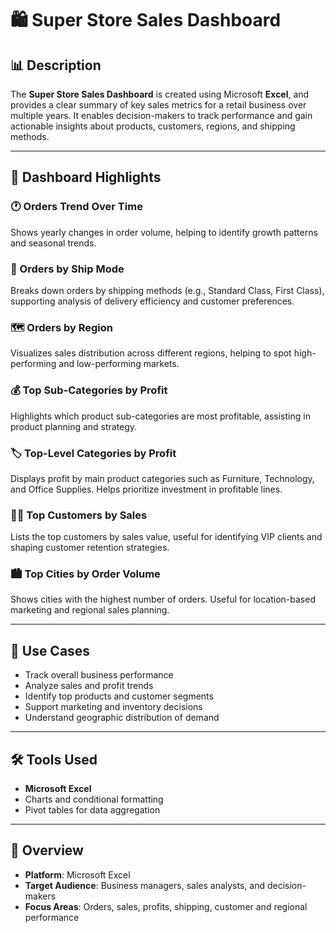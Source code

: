 # 🛍️ Super Store Sales Dashboard

## 📊 Description

The **Super Store Sales Dashboard** is created using Microsoft **Excel**, and provides a clear summary of key sales metrics for a retail business over multiple years. It enables decision-makers to track performance and gain actionable insights about products, customers, regions, and shipping methods.

---

## 📌 Dashboard Highlights

### 🕐 Orders Trend Over Time  
Shows yearly changes in order volume, helping to identify growth patterns and seasonal trends.

### 🚚 Orders by Ship Mode  
Breaks down orders by shipping methods (e.g., Standard Class, First Class), supporting analysis of delivery efficiency and customer preferences.

### 🗺️ Orders by Region  
Visualizes sales distribution across different regions, helping to spot high-performing and low-performing markets.

### 💰 Top Sub-Categories by Profit  
Highlights which product sub-categories are most profitable, assisting in product planning and strategy.

### 🏷️ Top-Level Categories by Profit  
Displays profit by main product categories such as Furniture, Technology, and Office Supplies. Helps prioritize investment in profitable lines.

### 🧍‍♂️ Top Customers by Sales  
Lists the top customers by sales value, useful for identifying VIP clients and shaping customer retention strategies.

### 🏙️ Top Cities by Order Volume  
Shows cities with the highest number of orders. Useful for location-based marketing and regional sales planning.

---

## 📌 Use Cases

- Track overall business performance  
- Analyze sales and profit trends  
- Identify top products and customer segments  
- Support marketing and inventory decisions  
- Understand geographic distribution of demand

---

## 🛠️ Tools Used

- **Microsoft Excel**  
- Charts and conditional formatting  
- Pivot tables for data aggregation  
---

## 📂 Overview

- **Platform**: Microsoft Excel  
- **Target Audience**: Business managers, sales analysts, and decision-makers  
- **Focus Areas**: Orders, sales, profits, shipping, customer and regional performance
